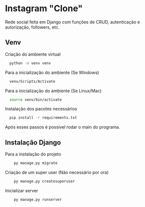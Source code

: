 
# Instagram "Clone"

Rede social feita em Django com funções de CRUD, autenticação e autorização, followers, etc.


## Venv

Criação do ambiente virtual

```bash
  python -m venv venv
```

Para a inicialização do ambiente (Se Windows)

```bash
  venv/Scripts/Activate
```
Para a inicialização do ambiente (Se Linux/Mac)

```bash
  source venv/bin/activate
```

Instalação dos pacotes necessários

```bash
  pip install -r requirements.txt
```

Após esses passos é possível rodar o main do programa.

## Instalação Django

Para a instalação do projeto
```bash
    py manage.py migrate
```

Criação de um super user (Não necessário por ora)
```bash
    py manage.py createsuperuser
```

Inicializar server
```bash
    py manage.py runserver
```
